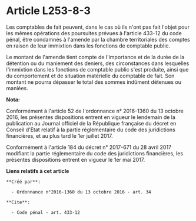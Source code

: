 # Article L253-8-3

Les comptables de fait peuvent, dans le cas où ils n'ont pas fait l'objet pour les mêmes opérations des poursuites prévues à
l'article 433-12 du code pénal, être condamnés à l'amende par la chambre territoriales des comptes en raison de leur
immixtion dans les fonctions de comptable public.

Le montant de l'amende tient compte de l'importance et de la durée de la détention ou du maniement des deniers, des
circonstances dans lesquelles l'immixtion dans les fonctions de comptable public s'est produite, ainsi que du comportement et
de situation matérielle du comptable de fait. Son montant ne pourra dépasser le total des sommes indûment détenues ou
maniées.

**Nota:**

Conformément à l'article 52 de l'ordonnance n° 2016-1360 du 13 octobre 2016, les présentes dispositions entrent en vigueur le
lendemain de la publication au Journal officiel de la République française du décret en Conseil d'Etat relatif à la partie
réglementaire du code des juridictions financières, et au plus tard le 1er juillet 2017.

Conformément à l'article 184 du décret n° 2017-671 du 28 avril 2017 modifiant la partie réglementaire du code des
juridictions financières, les présentes dispositions entrent en vigueur le 1er mai 2017.

**Liens relatifs à cet article**

	**Créé par**:

	  - Ordonnance n°2016-1360 du 13 octobre 2016 - art. 34

	**Cite**:

	  - Code pénal - art. 433-12
